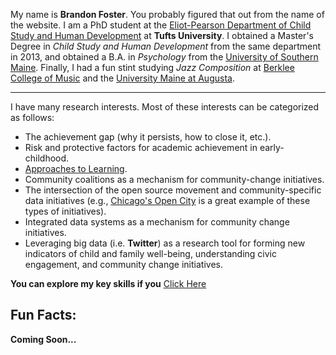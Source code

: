 My name is **Brandon Foster**. You probably figured that out from the name of the website. I am a PhD student at the [Eliot-Pearson Department of Child Study and Human Development](http://ase.tufts.edu/epcd/) at **Tufts University**. I obtained a Master's Degree in *Child Study and Human Development* from the same department in 2013, and obtained a B.A. in *Psychology* from the [University of Southern Maine](http://usm.maine.edu). Finally, I had a fun stint studying *Jazz Composition* at [Berklee College of Music](http://www.berklee.edu) and the [University Maine at Augusta](http://www.uma.edu/jazz.html). 

---
I have many research interests. Most of these interests can be categorized as follows:

- The achievement gap (why it persists, how to close it, etc.).
- Risk and protective factors for academic achievement in early-childhood.
- [Approaches to Learning](http://eclkc.ohs.acf.hhs.gov/hslc/tta-system/teaching/eecd/Domains%20of%20Child%20Development/Approaches%20to%20Learning/edudev_art_00017_061705.html).
- Community coalitions as a mechanism for community-change initiatives.
- The intersection of the open source movement and community-specific data initiatives (e.g., [Chicago's Open City](http://opencityapps.org) is a great example of these types of initiatives).
- Integrated data systems as a mechanism for community change initiatives.
- Leveraging big data (i.e. **Twitter**) as a research tool for forming new indicators of child and family well-being, understanding civic engagement, and community change initiatives. 

**You can explore my key skills if you** [Click Here](http://brandonfoster.net/key-skills/)

## Fun Facts:
**Coming Soon...**
